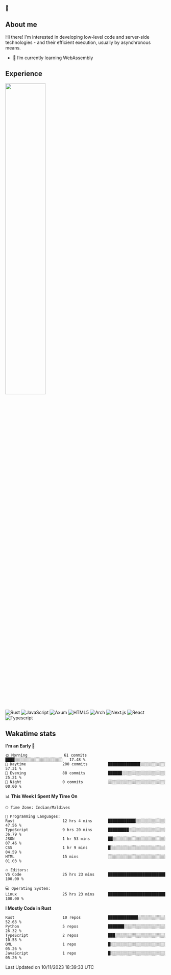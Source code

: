 ### 🥔

<!--
**penky776/penky776** is a ✨ _special_ ✨ repository because its `README.md` (this file) appears on your GitHub profile.

Here are some ideas to get you started:

- 🔭 I’m currently working on ...
- 🌱 I’m currently learning ...
- 👯 I’m looking to collaborate on ...
- 🤔 I’m looking for help with ...
- 💬 Ask me about ...
- 📫 How to reach me: ...
- 😄 Pronouns: ...
- ⚡ Fun fact: ...
-->
## About me

Hi there! I'm interested in developing low-level code and server-side technologies - and their efficient execution, usually by asynchronous means.

- 🌱 I’m currently learning WebAssembly

## Experience

<img height="50%" width="auto" src ="https://github-readme-stats.vercel.app/api/top-langs/?username=penky776&layout=compact&hide_border=true&theme=dracula&bg_color=00000000&langs_count=6&hide=jupyter%20notebook,tex,css,php"><br/>

![Rust](https://img.shields.io/badge/Lang-Rust-FF0000?style=for-the-badge&logo=rust)
![JavaScript](https://img.shields.io/badge/LANG-javascript-FF8C00?style=for-the-badge&logo=javascript)
![Axum](https://img.shields.io/badge/Framework-Axum-purple?style=for-the-badge&logo=rust)
![HTML5](https://img.shields.io/badge/LANG-HTML5-FF4500?style=for-the-badge&logo=html5)
![Arch](https://img.shields.io/badge/OS-ARCH%20LINUX-black?logo=arch-linux&style=for-the-badge)
![Next.js](https://img.shields.io/badge/Framework-next.js-006400?style=for-the-badge&logo=next.js)
![React](https://img.shields.io/badge/library-react-FF00FF?style=for-the-badge&logo=react)
![Typescript](https://img.shields.io/badge/lang-typescript-4169E1?style=for-the-badge&logo=typescript)

## Wakatime stats

<!--START_SECTION:waka-->
**I'm an Early 🐤** 

```text
🌞 Morning                61 commits          ████░░░░░░░░░░░░░░░░░░░░░   17.48 % 
🌆 Daytime                200 commits         ██████████████░░░░░░░░░░░   57.31 % 
🌃 Evening                88 commits          ██████░░░░░░░░░░░░░░░░░░░   25.21 % 
🌙 Night                  0 commits           ░░░░░░░░░░░░░░░░░░░░░░░░░   00.00 % 
```


📊 **This Week I Spent My Time On** 

```text
🕑︎ Time Zone: Indian/Maldives

💬 Programming Languages: 
Rust                     12 hrs 4 mins       ████████████░░░░░░░░░░░░░   47.56 % 
TypeScript               9 hrs 20 mins       █████████░░░░░░░░░░░░░░░░   36.79 % 
JSON                     1 hr 53 mins        ██░░░░░░░░░░░░░░░░░░░░░░░   07.46 % 
CSS                      1 hr 9 mins         █░░░░░░░░░░░░░░░░░░░░░░░░   04.59 % 
HTML                     15 mins             ░░░░░░░░░░░░░░░░░░░░░░░░░   01.03 % 

🔥 Editors: 
VS Code                  25 hrs 23 mins      █████████████████████████   100.00 % 

💻 Operating System: 
Linux                    25 hrs 23 mins      █████████████████████████   100.00 % 
```

**I Mostly Code in Rust** 

```text
Rust                     10 repos            █████████████░░░░░░░░░░░░   52.63 % 
Python                   5 repos             ███████░░░░░░░░░░░░░░░░░░   26.32 % 
TypeScript               2 repos             ███░░░░░░░░░░░░░░░░░░░░░░   10.53 % 
QML                      1 repo              █░░░░░░░░░░░░░░░░░░░░░░░░   05.26 % 
JavaScript               1 repo              █░░░░░░░░░░░░░░░░░░░░░░░░   05.26 % 
```




 Last Updated on 10/11/2023 18:39:33 UTC
<!--END_SECTION:waka-->